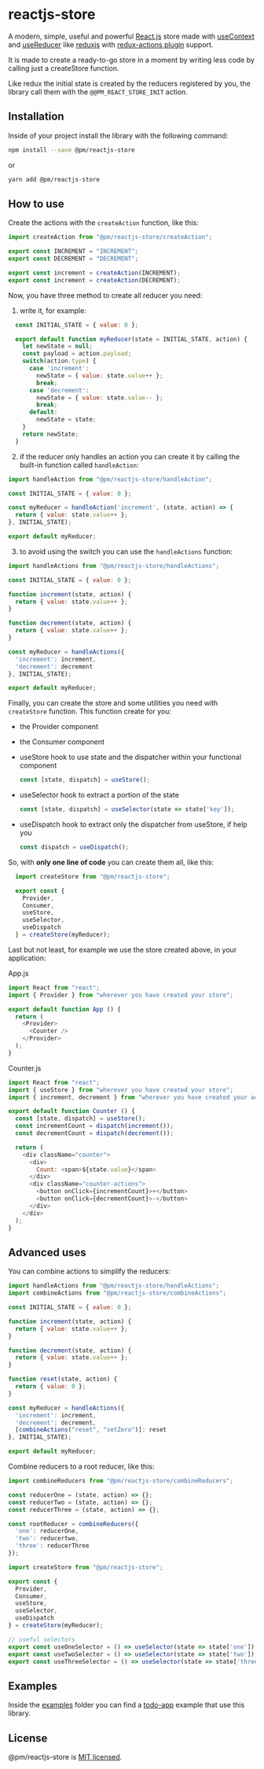 # reactjs-store

A modern, simple, useful and powerful [React.js](https://reactjs.org/) store made with [useContext](https://reactjs.org/docs/hooks-reference.html#usecontext) and [useReducer](https://reactjs.org/docs/hooks-reference.html#usereducer) like [reduxjs](https://redux.js.org/) with [redux-actions plugin](https://redux-actions.js.org/) support.

It is made to create a ready-to-go store in a moment by writing less code by calling just a createStore function.

Like redux the initial state is created by the reducers registered by you, the library call them with the `@@PM_REACT_STORE_INIT` action.

## Installation

Inside of your project install the library with the following command:

```bash
npm install --save @pm/reactjs-store
```

or

```bash
yarn add @pm/reactjs-store
```

## How to use

Create the actions with the `createAction` function, like this:

```javascript
import createAction from "@pm/reactjs-store/createAction";

export const INCREMENT = "INCREMENT";
export const DECREMENT = "DECREMENT";

export const increment = createAction(INCREMENT);
export const increment = createAction(DECREMENT);
```

Now, you have three method to create all reducer you need:

1. write it, for example:

  ```javascript
    const INITIAL_STATE = { value: 0 };

    export default function myReducer(state = INITIAL_STATE, action) {
      let newState = null;
      const payload = action.payload;
      switch(action.type) {
        case 'increment':
          newState = { value: state.value++ };
          break;
        case 'decrement':
          newState = { value: state.value-- };
          break;
        default:
          newState = state;
      }
      return newState;
    }
  ```

2. if the reducer only handles an action you can create it by calling the built-in function called `handleAction`:

  ```javascript
  import handleAction from "@pm/reactjs-store/handleAction";
  
  const INITIAL_STATE = { value: 0 };

  const myReducer = handleAction('increment', (state, action) => {
    return { value: state.value++ };
  }, INITIAL_STATE);

  export default myReducer;
  ```

3. to avoid using the switch you can use the `handleActions` function:

  ```javascript
  import handleActions from "@pm/reactjs-store/handleActions";
  
  const INITIAL_STATE = { value: 0 };
  
  function increment(state, action) {
    return { value: state.value++ };
  }

  function decrement(state, action) {
    return { value: state.value++ };
  }

  const myReducer = handleActions({
    'increment': increment,
    'decrement': decrement
  }, INITIAL_STATE);

  export default myReducer;
  ```

Finally, you can create the store and some utilities you need with `createStore` function.
This function create for you:

* the Provider component

* the Consumer component

* useStore hook to use state and the dispatcher within your functional component 

  ```javascript
  const [state, dispatch] = useStore();
  ```

* useSelector hook to extract a portion of the state

  ```javascript
  const [state, dispatch] = useSelector(state => state['key']);
  ```

* useDispatch hook to extract only the dispatcher from useStore, if help you

  ```javascript
  const dispatch = useDispatch();
  ```

So, with **only one line of code** you can create them all, like this:

```javascript
  import createStore from "@pm/reactjs-store";

  export const {
    Provider,
    Consumer,
    useStore,
    useSelector,
    useDispatch
  } = createStore(myReducer);
```

Last but not least, for example we use the store created above, in your application:

App.js

```javascript
import React from "react";
import { Provider } from "wherever you have created your store";

export default function App () {
  return (
    <Provider>
      <Counter />
    </Provider>
  );
}
```

Counter.js

```javascript
import React from "react";
import { useStore } from "wherever you have created your store";
import { increment, decrement } from "wherever you have created your actions";

export default function Counter () {
  const [state, dispatch] = useStore();
  const incrementCount = dispatch(increment());
  const decrementCount = dispatch(decrement());

  return (
    <div className="counter">
      <div>
        Count: <span>${state.value}</span>
      </div>
      <div className="counter-actions">
        <button onClick={incrementCount}>+</button>
        <button onClick={decrementCount}>-</button>
      </div>
    </div>
  );
}
```

## Advanced uses

You can combine actions to simplify the reducers:

```javascript
import handleActions from "@pm/reactjs-store/handleActions";
import combineActions from "@pm/reactjs-store/combineActions";

const INITIAL_STATE = { value: 0 };

function increment(state, action) {
  return { value: state.value++ };
}

function decrement(state, action) {
  return { value: state.value++ };
}

function reset(state, action) {
  return { value: 0 };
}

const myReducer = handleActions({
  'increment': increment,
  'decrement': decrement,
  [combineActions("reset", "setZero")]: reset
}, INITIAL_STATE);

export default myReducer;
```

Combine reducers to a root reducer, like this:

```javascript
import combineReducers from "@pm/reactjs-store/combineReducers";

const reducerOne = (state, action) => {};
const reducerTwo = (state, action) => {};
const reducerThree = (state, action) => {};

const rootReducer = combineReducers({
  'one': reducerOne,
  'two': reducertwo,
  'three': reducerThree
});

import createStore from "@pm/reactjs-store";

export const {
  Provider,
  Consumer,
  useStore,
  useSelector,
  useDispatch
} = createStore(myReducer);

// useful selectors
export const useOneSelector = () => useSelector(state => state['one']);
export const useTwoSelector = () => useSelector(state => state['two']);
export const useThreeSelector = () => useSelector(state => state['three']);
```

## Examples

Inside the [examples](./examples) folder you can find a [todo-app](./examples/todo-app) example that use this library.

## License

@pm/reactjs-store is [MIT licensed](./LICENSE).
